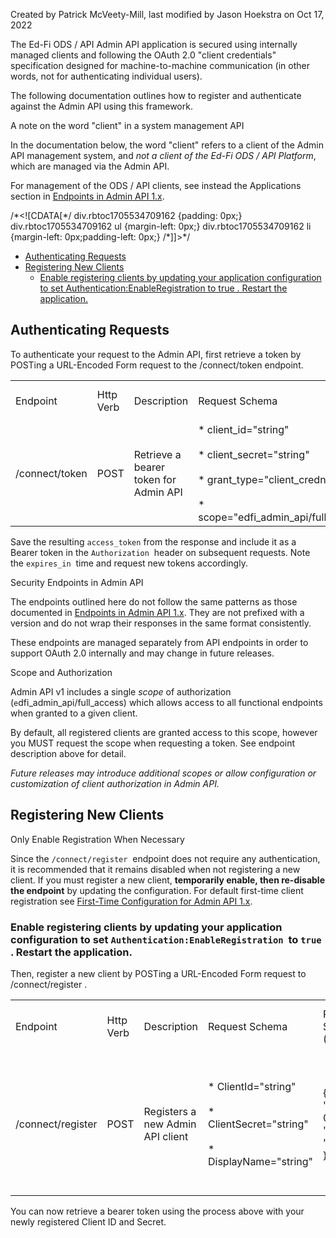 Created by Patrick McVeety-Mill, last modified by Jason Hoekstra on Oct 17, 2022

The Ed-Fi ODS / API Admin API application is secured using internally managed clients and following the OAuth 2.0 "client credentials" specification designed for machine-to-machine communication (in other words, not for authenticating individual users).

The following documentation outlines how to register and authenticate against the Admin API using this framework.

A note on the word "client" in a system management API

In the documentation below, the word "client" refers to a client of the Admin API management system, and _not a client of the Ed-Fi ODS / API Platform_, which are managed via the Admin API.

For management of the ODS / API clients, see instead the Applications section in [Endpoints in Admin API 1.x](Endpoints-in-Admin-API-1.x_133399676.html).

/\*<!\[CDATA\[\*/ div.rbtoc1705534709162 {padding: 0px;} div.rbtoc1705534709162 ul {margin-left: 0px;} div.rbtoc1705534709162 li {margin-left: 0px;padding-left: 0px;} /\*\]\]>\*/

*   [Authenticating Requests](#SecuringAdminAPI-AuthenticatingRequests)
*   [Registering New Clients](#SecuringAdminAPI-RegisteringNewClients)
    *   [Enable registering clients by updating your application configuration to set Authentication:EnableRegistration to true . Restart the application.](#SecuringAdminAPI-EnableregisteringclientsbyupdatingyourapplicationconfigurationtosetAuthentication:EnableRegistrationtotrue.Restarttheapplication.)

  

Authenticating Requests
-----------------------

To authenticate your request to the Admin API, first retrieve a token by POSTing a URL-Encoded Form request to the /connect/token endpoint.

|     |     |     |     |     |     |
| --- | --- | --- | --- | --- | --- |
| Endpoint | Http Verb | Description | Request Schema | Response Schema (Success) | Response Schema (Error) |
| /connect/token | POST | Retrieve a bearer token for Admin API | *   client\_id="string"<br>    <br>*   client\_secret="string"<br>    <br>*   grant\_type="client\_credntials"<br>    <br>*   scope="edfi\_admin\_api/full\_access" | {  <br>  "access\_token": "string",  <br>  "token\_type": "Bearer",  <br>  "expires\_in": 0  <br>} | {  <br>  "error": "string",  <br>  "error\_description": "string",  <br>  "error\_uri": "string"  <br>} |

Save the resulting `access_token` from the response and include it as a Bearer token in the `Authorization`  header on subsequent requests. Note the `expires_in`  time and request new tokens accordingly.

Security Endpoints in Admin API

The endpoints outlined here do not follow the same patterns as those documented in [Endpoints in Admin API 1.x](Endpoints-in-Admin-API-1.x_133399676.html). They are not prefixed with a version and do not wrap their responses in the same format consistently.

These endpoints are managed separately from API endpoints in order to support OAuth 2.0 internally and may change in future releases.

Scope and Authorization

Admin API v1 includes a single _scope_ of authorization (`e`dfi\_admin\_api/full\_access) which allows access to all functional endpoints when granted to a given client.

By default, all registered clients are granted access to this scope, however you MUST request the scope when requesting a token. See endpoint description above for detail.

_Future releases may introduce additional scopes or allow configuration or customization of client authorization in Admin API._

Registering New Clients
-----------------------

Only Enable Registration When Necessary

Since the `/connect/register`  endpoint does not require any authentication, it is recommended that it remains disabled when not registering a new client. If you must register a new client, **temporarily enable, then re-disable the endpoint** by updating the configuration. For default first-time client registration see [First-Time Configuration for Admin API 1.x](First-Time-Configuration-for-Admin-API-1.x_138646866.html).

### Enable registering clients by updating your application configuration to set `Authentication:EnableRegistration`  to `true` . Restart the application.

Then, register a new client by POSTing a URL-Encoded Form request to /connect/register .

|     |     |     |     |     |     |     |
| --- | --- | --- | --- | --- | --- | --- |
| Endpoint | Http Verb | Description | Request Schema | Response Schema (Success) | Response Schema (Validation Error) | Response Schema (Error) |
| /connect/register | POST | Registers a new Admin API client | *   ClientId="string"<br>    <br>*   ClientSecret="string"<br>    <br>*   DisplayName="string" | {  <br> "status": 0  <br>  "title": "string"  <br>} | {  <br>  "status": 0,  <br>  "title": "string",  <br>  "errors": \[  <br>    { "string": \[ "string" \] }  <br>  \]  <br>} | {  <br>  "status": 0,  <br>  "title": "string",  <br>  "errors": \[ "string" \]  <br>} |

  

You can now retrieve a bearer token using the process above with your newly registered Client ID and Secret.